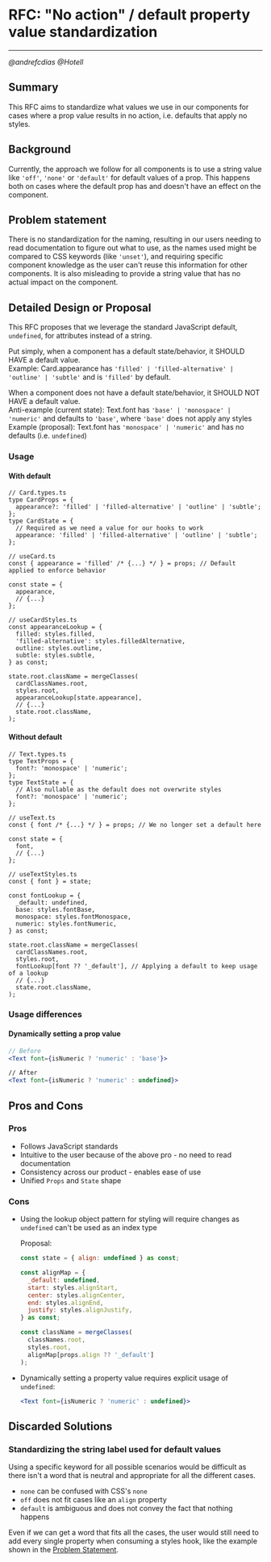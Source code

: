 # RFC: "No action" / default property value standardization

---

_@andrefcdias @Hotell_

## Summary

This RFC aims to standardize what values we use in our components for cases where a prop value results in no action, i.e. defaults that apply no styles.

## Background

Currently, the approach we follow for all components is to use a string value like `'off'`, `'none'` or `'default'` for default values of a prop. This happens both on cases where the default prop has and doesn't have an effect on the component.

## Problem statement

There is no standardization for the naming, resulting in our users needing to read documentation to figure out what to use, as the names used might be compared to CSS keywords (like `'unset'`), and requiring specific component knowledge as the user can't reuse this information for other components. It is also misleading to provide a string value that has no actual impact on the component.

## Detailed Design or Proposal

This RFC proposes that we leverage the standard JavaScript default, `undefined`, for attributes instead of a string.

Put simply, when a component has a default state/behavior, it SHOULD HAVE a default value.<br/>
Example: Card.appearance has `'filled' | 'filled-alternative' | 'outline' | 'subtle'` and is `'filled'` by default.

When a component does not have a default state/behavior, it SHOULD NOT HAVE a default value.<br/>
Anti-example (current state): Text.font has `'base' | 'monospace' | 'numeric'` and defaults to `'base'`, where `'base'` does not apply any styles<br/>
Example (proposal): Text.font has `'monospace' | 'numeric'` and has no defaults (i.e. `undefined`)

### Usage

#### With default

```tsx
// Card.types.ts
type CardProps = {
  appearance?: 'filled' | 'filled-alternative' | 'outline' | 'subtle';
};
type CardState = {
  // Required as we need a value for our hooks to work
  appearance: 'filled' | 'filled-alternative' | 'outline' | 'subtle';
};

// useCard.ts
const { appearance = 'filled' /* {...} */ } = props; // Default applied to enforce behavior

const state = {
  appearance,
  // {...}
};

// useCardStyles.ts
const appearanceLookup = {
  filled: styles.filled,
  'filled-alternative': styles.filledAlternative,
  outline: styles.outline,
  subtle: styles.subtle,
} as const;

state.root.className = mergeClasses(
  cardClassNames.root,
  styles.root,
  appearanceLookup[state.appearance],
  // {...}
  state.root.className,
);
```

#### Without default

```tsx
// Text.types.ts
type TextProps = {
  font?: 'monospace' | 'numeric';
};
type TextState = {
  // Also nullable as the default does not overwrite styles
  font?: 'monospace' | 'numeric';
};

// useText.ts
const { font /* {...} */ } = props; // We no longer set a default here

const state = {
  font,
  // {...}
};

// useTextStyles.ts
const { font } = state;

const fontLookup = {
  _default: undefined,
  base: styles.fontBase,
  monospace: styles.fontMonospace,
  numeric: styles.fontNumeric,
} as const;

state.root.className = mergeClasses(
  cardClassNames.root,
  styles.root,
  fontLookup[font ?? '_default'], // Applying a default to keep usage of a lookup
  // {...}
  state.root.className,
);
```

### Usage differences

#### Dynamically setting a prop value

```jsx
// Before
<Text font={isNumeric ? 'numeric' : 'base'}>

// After
<Text font={isNumeric ? 'numeric' : undefined}>
```

## Pros and Cons

### Pros

- Follows JavaScript standards
- Intuitive to the user because of the above pro - no need to read documentation
- Consistency across our product - enables ease of use
- Unified `Props` and `State` shape

### Cons

- Using the lookup object pattern for styling will require changes as `undefined` can't be used as an index type

  Proposal:

  ```js
  const state = { align: undefined } as const;

  const alignMap = {
    _default: undefined,
    start: styles.alignStart,
    center: styles.alignCenter,
    end: styles.alignEnd,
    justify: styles.alignJustify,
  } as const;

  const className = mergeClasses(
    classNames.root,
    styles.root,
    alignMap[props.align ?? '_default']
  );
  ```

- Dynamically setting a property value requires explicit usage of `undefined`:
  ```jsx
  <Text font={isNumeric ? 'numeric' : undefined}>
  ```

## Discarded Solutions

### Standardizing the string label used for default values

Using a specific keyword for all possible scenarios would be difficult as there isn't a word that is neutral and appropriate for all the different cases.

- `none` can be confused with CSS's `none`
- `off` does not fit cases like an `align` property
- `default` is ambiguous and does not convey the fact that nothing happens

Even if we can get a word that fits all the cases, the user would still need to add every single property when consuming a styles hook, like the example shown in the [Problem Statement](##Problem_statement).
